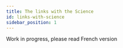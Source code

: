 ```yaml
---
title: The links with the Science
id: links-with-science
sidebar_position: 1
---
```


Work in progress, please read French version
